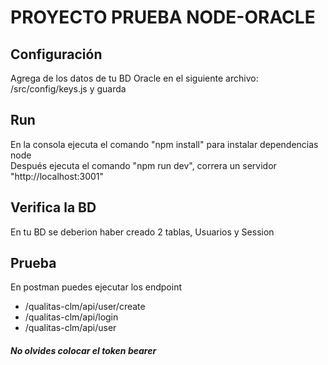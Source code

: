 # PROYECTO PRUEBA NODE-ORACLE

## Configuración
Agrega de los datos de tu BD Oracle en el siguiente archivo: /src/config/keys.js y guarda

## Run
En la consola ejecuta el comando "npm install" para instalar dependencias node <br>
Después ejecuta el comando "npm run dev", correra un servidor "http://localhost:3001"

## Verifica la BD
En tu BD se deberion haber creado 2 tablas, Usuarios y Session

## Prueba
En postman puedes ejecutar los endpoint
<ul><li>/qualitas-clm/api/user/create</li><li>/qualitas-clm/api/login</li><li>/qualitas-clm/api/user</li></ul>

##### No olvides colocar el token bearer
